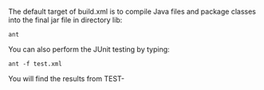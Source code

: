 The default target of build.xml is to compile Java files and package classes into the final jar file in directory lib:

```
ant
```

You can also perform the JUnit testing by typing:

```
ant -f test.xml
```

You will find the results from TEST-
